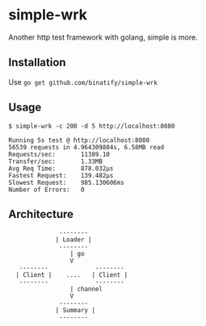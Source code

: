 # simple-wrk

Another http test framework with golang, simple is more.

## Installation

Use `go get github.com/binatify/simple-wrk`


## Usage

```
$ simple-wrk -c 200 -d 5 http://localhost:8080

Running 5s test @ http://localhost:8080
56539 requests in 4.964309804s, 6.58MB read
Requests/sec:		11389.10
Transfer/sec:		1.33MB
Avg Req Time:		878.032µs
Fastest Request:	139.482µs
Slowest Request:	985.130606ms
Number of Errors:	0
```

## Architecture

```
              --------
             | Loader |
              --------
                 | go
                 V
   --------             --------
  | Client |    ....   | Client |  
   --------             --------
                 | channel                         
                 V
              --------    
             | Summary | 
              --------  
                                       
```
